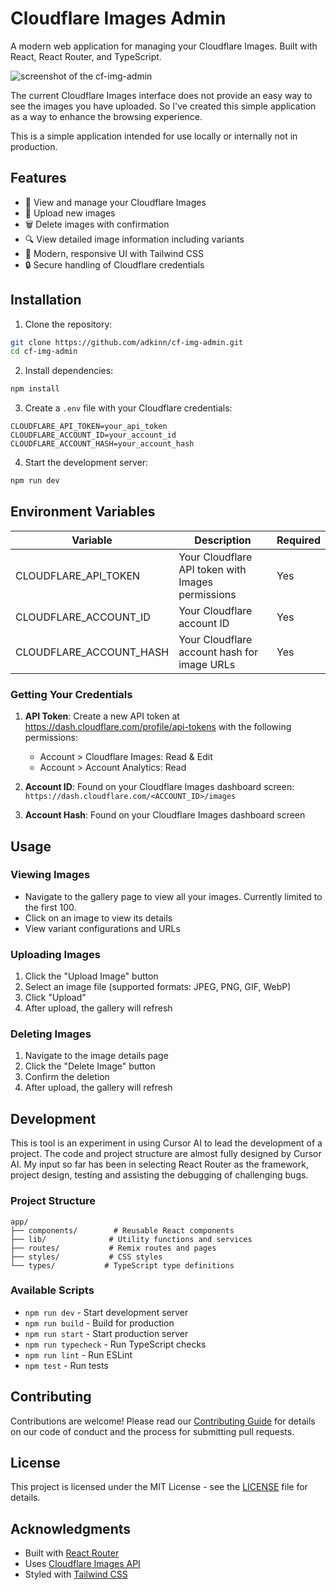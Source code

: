 # Cloudflare Images Admin

A modern web application for managing your Cloudflare Images. Built with React, React Router, and TypeScript.

![screenshot of the cf-img-admin](https://imagedelivery.net/YuQ2fAVKRjZQ4TYu1_j8PQ/0271b93f-e8d6-40c2-cfad-33cbfb1eb300/public)

The current Cloudflare Images interface does not provide an easy way to see the images you have uploaded. So I've created this simple application as a way to enhance the browsing experience.

This is a simple application intended for use locally or internally not in production. 

## Features

- 📸 View and manage your Cloudflare Images
- 🔄 Upload new images
- 🗑️ Delete images with confirmation
- 🔍 View detailed image information including variants
- 🎨 Modern, responsive UI with Tailwind CSS
- 🔒 Secure handling of Cloudflare credentials

## Installation

1. Clone the repository:
```bash
git clone https://github.com/adkinn/cf-img-admin.git
cd cf-img-admin
```

2. Install dependencies:
```bash
npm install
```

3. Create a `.env` file with your Cloudflare credentials:
```env
CLOUDFLARE_API_TOKEN=your_api_token
CLOUDFLARE_ACCOUNT_ID=your_account_id
CLOUDFLARE_ACCOUNT_HASH=your_account_hash
```

4. Start the development server:
```bash
npm run dev
```

## Environment Variables

| Variable | Description | Required |
|----------|-------------|----------|
| CLOUDFLARE_API_TOKEN | Your Cloudflare API token with Images permissions | Yes |
| CLOUDFLARE_ACCOUNT_ID | Your Cloudflare account ID | Yes |
| CLOUDFLARE_ACCOUNT_HASH | Your Cloudflare account hash for image URLs | Yes |

### Getting Your Credentials

1. **API Token**: Create a new API token at https://dash.cloudflare.com/profile/api-tokens with the following permissions:
   - Account > Cloudflare Images: Read & Edit
   - Account > Account Analytics: Read

2. **Account ID**: Found on your Cloudflare Images dashboard screen: `https://dash.cloudflare.com/<ACCOUNT_ID>/images`

3. **Account Hash**: Found on your Cloudflare Images dashboard screen

## Usage

### Viewing Images
- Navigate to the gallery page to view all your images. Currently limited to the first 100.
- Click on an image to view its details
- View variant configurations and URLs

### Uploading Images
1. Click the "Upload Image" button
2. Select an image file (supported formats: JPEG, PNG, GIF, WebP)
3. Click "Upload"
4. After upload, the gallery will refresh

### Deleting Images
1. Navigate to the image details page
2. Click the "Delete Image" button
3. Confirm the deletion
4. After upload, the gallery will refresh

## Development
This is tool is an experiment in using Cursor AI to lead the development of a project. The code and project structure are almost fully designed by Cursor AI. My input so far has been in selecting React Router as the framework, project design, testing and assisting the debugging of challenging bugs.

### Project Structure
```
app/
├── components/        # Reusable React components
├── lib/              # Utility functions and services
├── routes/           # Remix routes and pages
├── styles/           # CSS styles
└── types/           # TypeScript type definitions
```

### Available Scripts

- `npm run dev` - Start development server
- `npm run build` - Build for production
- `npm run start` - Start production server
- `npm run typecheck` - Run TypeScript checks
- `npm run lint` - Run ESLint
- `npm test` - Run tests

## Contributing

Contributions are welcome! Please read our [Contributing Guide](CONTRIBUTING.md) for details on our code of conduct and the process for submitting pull requests.

## License

This project is licensed under the MIT License - see the [LICENSE](LICENSE) file for details.

## Acknowledgments

- Built with [React Router](https://reactrouter.com)
- Uses [Cloudflare Images API](https://developers.cloudflare.com/images/)
- Styled with [Tailwind CSS](https://tailwindcss.com/)
